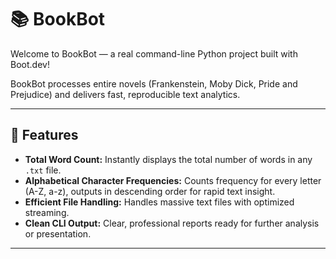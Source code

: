 # 📚 BookBot

Welcome to BookBot — a real command-line Python project built with Boot.dev!

BookBot processes entire novels (Frankenstein, Moby Dick, Pride and Prejudice) and delivers fast, reproducible text analytics.

---

## 🚀 Features

* **Total Word Count:** Instantly displays the total number of words in any `.txt` file.
* **Alphabetical Character Frequencies:** Counts frequency for every letter (A-Z, a-z), outputs in descending order for rapid text insight.
* **Efficient File Handling:** Handles massive text files with optimized streaming.
* **Clean CLI Output:** Clear, professional reports ready for further analysis or presentation.

---
